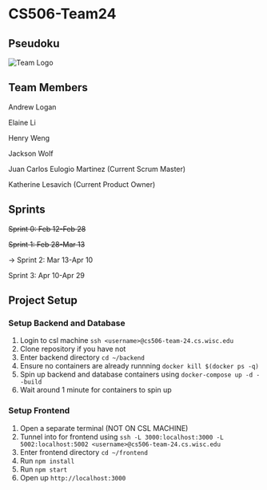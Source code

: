 # CS506-Team24

## Pseudoku
![Team Logo](https://git.doit.wisc.edu/cdis/cs/courses/cs506/sp2024/team/mondaywednesdaylecture/T_24/cs506-team24/-/raw/main/docs/CS506_Team_Logo.png)

## Team Members
Andrew Logan

Elaine Li

Henry Weng

Jackson Wolf

Juan Carlos Eulogio Martinez (Current Scrum Master)

Katherine Lesavich (Current Product Owner)

## Sprints
~~Sprint 0: Feb 12-Feb 28~~

~~Sprint 1: Feb 28-Mar 13~~

-> Sprint 2: Mar 13-Apr 10

Sprint 3: Apr 10-Apr 29


## Project Setup

### Setup Backend and Database
1. Login to csl machine `ssh <username>@cs506-team-24.cs.wisc.edu`
2. Clone repository if you have not
3. Enter backend directory `cd ~/backend`
4. Ensure no containers are already runnning `docker kill $(docker ps -q)`
5. Spin up backend and database containers using `docker-compose up -d --build`
6. Wait around 1 minute for containers to spin up
### Setup Frontend
1. Open a separate terminal (NOT ON CSL MACHINE)
2. Tunnel into for frontend using `ssh -L 3000:localhost:3000 -L 5002:localhost:5002 <username>@cs506-team-24.cs.wisc.edu`
3. Enter frontend directory `cd ~/frontend`
4. Run `npm install`
5. Run `npm start`
6. Open up `http://localhost:3000`